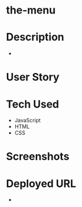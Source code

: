 # the-menu

# Description
* 

# User Story
  

# Tech Used
* JavaScript
* HTML
* CSS

# Screenshots
 

# Deployed URL
* 

